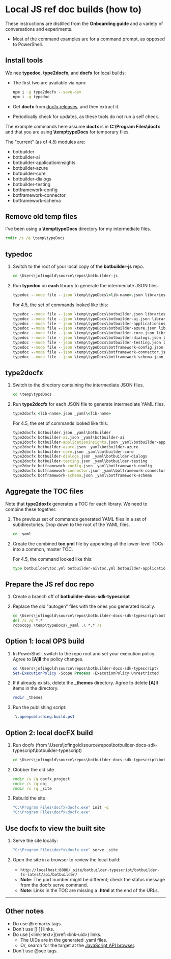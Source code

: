 # Local JS ref doc builds (how to)

These instructions are distilled from the **Onboarding guide** and a variety of conversations and experiments.

- Most of the command examples are for a command prompt, as opposed to PowerShell.

## Install tools

We nee **typedoc**, **type2docfx**, and **docfx** for local builds:

- The first two are available via npm:

    ```cmd
    npm i -g type2docfx --save-dev
    npm i -g typedoc
    ```

- Get **docfx** from [docfx releases](https://github.com/dotnet/docfx/releases), and then extract it.
- Periodically check for updates, as these tools do not run a self check.

The example commands here assume **docfx** is in **C:\Program Files\docfx** and that you are using **\temp\typeDocs** for temporary files.

The "current" (as of 4.5) modules are:

- botbuilder
- botbuilder-ai
- botbuilder-applicationinsights
- botbuilder-azure
- botbuilder-core
- botbuilder-dialogs
- botbuilder-testing
- botframework-config
- botframework-connector
- botframework-schema

## Remove old temp files

I've been using a **\temp\typeDocs** directory for my intermediate files.

```cmd
rmdir /s /q \temp\typeDocs
```

## typedoc

1. Switch to the root of your local copy of the **botbuilder-js** repo.

    ```cmd
    cd \Users\jofingold\source\repos\botbuilder-js
    ```

1. Run **typedoc** on **each** library to generate the intermediate JSON files.

    ```cmd
    typedoc --mode file --json \temp\typeDocs\<lib-name>.json libraries\<lib-name>\src --ignoreCompilerErrors --includeDeclarations --excludeExternals --excludeNotExported --excludePrivate
    ```

    For 4.5, the set of commands looked like this:

    ```cmd
    typedoc --mode file --json \temp\typeDocs\botbuilder.json libraries\botbuilder\src --ignoreCompilerErrors --includeDeclarations --excludeExternals --excludePrivate --excludeNotExported
    typedoc --mode file --json \temp\typeDocs\botbuilder-ai.json libraries\botbuilder-ai\src --ignoreCompilerErrors --includeDeclarations --excludeExternals --excludePrivate --excludeNotExported
    typedoc --mode file --json \temp\typeDocs\botbuilder-applicationinsights.json libraries\botbuilder-applicationinsights\src --ignoreCompilerErrors --includeDeclarations --excludeExternals --excludePrivate --excludeNotExported
    typedoc --mode file --json \temp\typeDocs\botbuilder-azure.json libraries\botbuilder-azure\src --ignoreCompilerErrors --includeDeclarations --excludeExternals --excludePrivate --excludeNotExported
    typedoc --mode file --json \temp\typeDocs\botbuilder-core.json libraries\botbuilder-core\src --ignoreCompilerErrors --includeDeclarations --excludeExternals --excludePrivate --excludeNotExported
    typedoc --mode file --json \temp\typeDocs\botbuilder-dialogs.json libraries\botbuilder-dialogs\src --ignoreCompilerErrors --includeDeclarations --excludeExternals --excludePrivate --excludeNotExported
    typedoc --mode file --json \temp\typeDocs\botbuilder-testing.json libraries\botbuilder-testing\src --ignoreCompilerErrors --includeDeclarations --excludeExternals --excludePrivate --excludeNotExported
    typedoc --mode file --json \temp\typeDocs\botframework-config.json libraries\botframework-config\src --ignoreCompilerErrors --includeDeclarations --excludeExternals --excludePrivate --excludeNotExported
    typedoc --mode file --json \temp\typeDocs\botframework-connector.json libraries\botframework-connector\src --ignoreCompilerErrors --includeDeclarations --excludeExternals --excludePrivate --excludeNotExported
    typedoc --mode file --json \temp\typeDocs\botframework-schema.json libraries\botframework-schema\src --ignoreCompilerErrors --includeDeclarations --excludeExternals --excludePrivate --excludeNotExported
    ```

## type2docfx

1. Switch to the directory containing the intermediate JSON files.

    ```cmd
    cd \temp\typeDocs
    ```

1. Run **type2docfx** for each JSON file to generate intermediate YAML files.

    ```cmd
    type2docfx <lib-name>.json _yaml\<lib-name>
    ```

    For 4.5, the set of commands looked like this:

    ```cmd
    type2docfx botbuilder.json _yaml\botbuilder
    type2docfx botbuilder-ai.json _yaml\botbuilder-ai
    type2docfx botbuilder-applicationinsights.json _yaml\botbuilder-applicationinsights
    type2docfx botbuilder-azure.json _yaml\botbuilder-azure
    type2docfx botbuilder-core.json _yaml\botbuilder-core
    type2docfx botbuilder-dialogs.json _yaml\botbuilder-dialogs
    type2docfx botbuilder-testing.json _yaml\botbuilder-testing
    type2docfx botframework-config.json _yaml\botframework-config
    type2docfx botframework-connector.json _yaml\botframework-connector
    type2docfx botframework-schema.json _yaml\botframework-schema
    ```

## Aggregate the TOC files

Note that **type2doxfx** generates a TOC for each library. We need to combine these together.

1. The previous set of commands generated YAML files in a set of subdirectories. Drop down to the root of the YAML files.

    ```cmd
    cd _yaml
    ```

1. Create the combined **toc.yml** file by appending all the lower-level TOCs into a common, master TOC.

    For 4.5, the command looked like this:

    ```cmd
    type botbuilder\toc.yml botbuilder-ai\toc.yml botbuilder-applicationinsights\toc.yml botbuilder-azure\toc.yml botbuilder-core\toc.yml botbuilder-dialogs\toc.yml botbuilder-testing\toc.yml botframework-config\toc.yml botframework-connector\toc.yml botframework-schema\toc.yml > toc.yml
    ```

## Prepare the JS ref doc repo

1. Create a branch off of **botbuilder-docs-sdk-typescript**
1. Replace the old "autogen" files with the ones you generated locally.

    ```cmd
    cd \Users\jofingold\source\repos\botbuilder-docs-sdk-typescript\botbuilder-typescript\docs-ref-autogen\
    del /s /q *.*
    robocopy \temp\typeDocs\_yaml .\ *.* /s
    ```

## Option 1: local OPS build

1. In PowerShell, switch to the repo root and set your execution policy. Agree to **[A]ll** the policy changes.

    ```powershell
    cd \Users\jofingold\source\repos\botbuilder-docs-sdk-typescript\
    Set-ExecutionPolicy -Scope Process -ExecutionPolicy Unrestricted
    ```

1. If it already exists, delete the **_themes** directory. Agree to delete **[A]ll** items in the directory.

    ```powershell
    rmdir _themes
    ```

1. Run the publishing script:

    ```powershell
    .\.openpublishing.build.ps1
    ```

## Option 2: local docFX build

1. Run docfx (from \Users\jofingold\source\repos\botbuilder-docs-sdk-typescript\botbuilder-typescript)

    ```cmd
    cd \Users\jofingold\source\repos\botbuilder-docs-sdk-typescript\botbuilder-typescript
    ```

1. Clobber the old site

    ```cmd
    rmdir /s /q docfx_project
    rmdir /s /q obj
    rmdir /s /q _site
    ```

1. Rebuild the site

    ```cmd
    "C:\Program Files\docfx\docfx.exe" init -q
    "C:\Program Files\docfx\docfx.exe"
    ```

## Use docfx to view the built site

1. Serve the site locally:

    ```cmd
    "C:\Program Files\docfx\docfx.exe" serve _site
    ```

1. Open the site in a browser to review the local build:
   - `http://localhost:8080/_site/botbuilder-typescript/botbuilder-ts-latest/api/botbuilder/`
   - **Note**: The port number might be different; check the status message from the docfx serve command.
   - **Note**: Links in the TOC are missing a **.html** at the end of the URLs.

---

## Other notes

- Do use @remarks tags.
- Don't use [[ ]] links.
- Do use \[\<link-text>](xref:\<link-uid>) links.
  - The UIDs are in the generated .yaml files.
  - Or, search for the target at the [JavaScript API browser](https://learn.microsoft.com/javascript/api/).
- Don't use @see tags.
